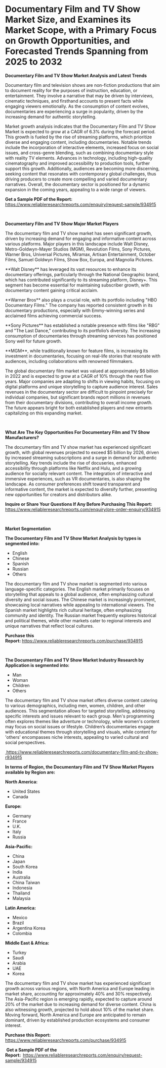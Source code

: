 <p><h1>Documentary Film and TV Show Market Size, and Examines its Market Scope, with a Primary Focus on Growth Opportunities, and Forecasted Trends Spanning from 2025 to 2032</h1></p><p><strong>Documentary Film and TV Show Market Analysis and Latest Trends</strong></p>
<p><p>Documentary film and television shows are non-fiction productions that aim to document reality for the purposes of instruction, education, or entertainment. They involve a narrative that may be driven by interviews, cinematic techniques, and firsthand accounts to present facts while engaging viewers emotionally. As the consumption of content evolves, documentaries are experiencing a surge in popularity, driven by the increasing demand for authentic storytelling.</p><p>Market growth analysis indicates that the Documentary Film and TV Show Market is expected to grow at a CAGR of 6.3% during the forecast period. This growth is fueled by the rise of streaming platforms, which prioritize diverse and engaging content, including documentaries. Notable trends include the incorporation of interactive elements, increased focus on social issues, and cross-genre blending, such as combining documentary style with reality TV elements. Advances in technology, including high-quality cinematography and improved accessibility to production tools, further support this growth. Additionally, audiences are becoming more discerning, seeking content that resonates with contemporary global challenges, thus driving producers to create more compelling and varied documentary narratives. Overall, the documentary sector is positioned for a dynamic expansion in the coming years, appealing to a wide range of viewers.</p></p>
<p><strong>Get a Sample PDF of the Report:&nbsp;</strong> <a href="https://www.reliableresearchreports.com/enquiry/request-sample/934915?utm_campaign=31&utm_medium=2&utm_source=Github&utm_content=ia&utm_term=18042025&utm_id=documentary-film-and-tv-show">https://www.reliableresearchreports.com/enquiry/request-sample/934915</a></p>
<p>&nbsp;</p>
<p><strong>Documentary Film and TV Show Major Market Players</strong></p>
<p><p>The documentary film and TV show market has seen significant growth, driven by increasing demand for engaging and informative content across various platforms. Major players in this landscape include Walt Disney, Metro-Goldwyn-Mayer Studios (MGM), Revolution Films, Sony Pictures, Warner Bros, Universal Pictures, Miramax, Artisan Entertainment, October Films, Samuel Goldwyn Films, Show Box, Europa, and Magnolia Pictures.</p><p>**Walt Disney** has leveraged its vast resources to enhance its documentary offerings, particularly through the National Geographic brand, which has contributed significantly to its streaming platform, Disney+. This segment has become essential for maintaining subscriber growth, with documentary content gaining critical acclaim.</p><p>**Warner Bros** also plays a crucial role, with its portfolio including "HBO Documentary Films." The company has reported consistent growth in its documentary productions, especially with Emmy-winning series and acclaimed films achieving commercial success. </p><p>**Sony Pictures** has established a notable presence with films like "RBG" and "The Last Dance," contributing to its portfolio’s diversity. The increasing consumption of documentaries through streaming services has positioned Sony well for future growth.</p><p>**MGM**, while traditionally known for feature films, is increasing its investment in documentaries, focusing on real-life stories that resonate with audiences, including collaborations with renowned filmmakers.</p><p>The global documentary film market was valued at approximately $6 billion in 2022 and is expected to grow at a CAGR of 10% through the next five years. Major companies are adapting to shifts in viewing habits, focusing on digital platforms and unique storytelling to capture audience interest. Sales revenues in the documentary sector are difficult to pinpoint precisely for individual companies, but significant brands report millions in revenues from their documentary divisions, contributing to overall income growth. The future appears bright for both established players and new entrants capitalizing on this expanding market.</p></p>
<p>&nbsp;</p>
<p><strong>What Are The Key Opportunities For Documentary Film and TV Show Manufacturers?</strong></p>
<p><p>The documentary film and TV show market has experienced significant growth, with global revenues projected to exceed $5 billion by 2026, driven by increased streaming subscriptions and a surge in demand for authentic storytelling. Key trends include the rise of docuseries, enhanced accessibility through platforms like Netflix and Hulu, and a growing audience for socially relevant content. The integration of interactive and immersive experiences, such as VR documentaries, is also shaping the landscape. As consumer preferences shift toward transparent and informative content, the market is expected to diversify further, presenting new opportunities for creators and distributors alike.</p></p>
<p><strong>Inquire or Share Your Questions If Any Before Purchasing This Report:</strong> <a href="https://www.reliableresearchreports.com/enquiry/pre-order-enquiry/934915?utm_campaign=31&utm_medium=2&utm_source=Github&utm_content=ia&utm_term=18042025&utm_id=documentary-film-and-tv-show">https://www.reliableresearchreports.com/enquiry/pre-order-enquiry/934915</a></p>
<p>&nbsp;</p>
<p><strong>Market Segmentation</strong></p>
<p><strong>The Documentary Film and TV Show Market Analysis by types is segmented into:</strong></p>
<p><ul><li>English</li><li>Chinese</li><li>Spanish</li><li>Russian</li><li>Others</li></ul></p>
<p><p>The documentary film and TV show market is segmented into various language-specific categories. The English market primarily focuses on storytelling that appeals to a global audience, often emphasizing cultural diversity and social issues. The Chinese market is increasingly prominent, showcasing local narratives while appealing to international viewers. The Spanish market highlights rich cultural heritage, often emphasizing community and identity. The Russian market frequently explores historical and political themes, while other markets cater to regional interests and unique narratives that reflect local cultures.</p></p>
<p><strong>Purchase this Report:&nbsp;</strong><a href="https://www.reliableresearchreports.com/purchase/934915?utm_campaign=31&utm_medium=2&utm_source=Github&utm_content=ia&utm_term=18042025&utm_id=documentary-film-and-tv-show">https://www.reliableresearchreports.com/purchase/934915</a></p>
<p>&nbsp;</p>
<p><strong>The Documentary Film and TV Show Market Industry Research by Application is segmented into:</strong></p>
<p><ul><li>Man</li><li>Woman</li><li>Children</li><li>Others</li></ul></p>
<p><p>The documentary film and TV show market offers diverse content catering to various demographics, including men, women, children, and other audiences. This segmentation allows for targeted storytelling, addressing specific interests and issues relevant to each group. Men's programming often explores themes like adventure or technology, while women's content may focus on social issues or lifestyle. Children’s documentaries engage with educational themes through storytelling and visuals, while content for 'others' encompasses niche interests, appealing to varied cultural and social perspectives.</p></p>
<p><a href="https://www.reliableresearchreports.com/documentary-film-and-tv-show-r934915?utm_campaign=31&utm_medium=2&utm_source=Github&utm_content=ia&utm_term=18042025&utm_id=documentary-film-and-tv-show">&nbsp;https://www.reliableresearchreports.com/documentary-film-and-tv-show-r934915</a></p>
<p><strong>In terms of Region, the Documentary Film and TV Show Market Players available by Region are:</strong></p>
<p>
    <p> <strong> North America: </strong>
        <ul>
            <li>United States</li>
            <li>Canada</li>
        </ul>
        </p> 
    <p> <strong> Europe: </strong>
        <ul>
            <li>Germany</li>
            <li>France</li>
            <li>U.K.</li>
            <li>Italy</li>
            <li>Russia</li>
        </ul>
        </p> 
    <p> <strong> Asia-Pacific: </strong>
        <ul>
            <li>China</li>
            <li>Japan</li>
            <li>South Korea</li>
            <li>India</li>
            <li>Australia</li>
            <li>China Taiwan</li>
            <li>Indonesia</li>
            <li>Thailand</li>
            <li>Malaysia</li>
        </ul>
        </p> 
    <p> <strong> Latin America: </strong>
        <ul>
            <li>Mexico</li>
            <li>Brazil</li>
            <li>Argentina Korea</li>
            <li>Colombia</li>
        </ul>
        </p> 
    <p> <strong> Middle East & Africa: </strong>
        <ul>
            <li>Turkey</li>
            <li>Saudi</li>
            <li>Arabia</li>
            <li>UAE</li>
            <li>Korea</li>
        </ul>
    </p>
    </p>
<p><p>The documentary film and TV show market has experienced significant growth across various regions, with North America and Europe leading in market share, accounting for approximately 40% and 30% respectively. The Asia-Pacific region is emerging rapidly, expected to capture around 20% of the market due to increasing demand for diverse content. China is also witnessing growth, projected to hold about 10% of the market share. Moving forward, North America and Europe are anticipated to remain dominant, driven by established production ecosystems and consumer interest.</p></p>
<p><strong>Purchase this Report: </strong><a href="https://www.reliableresearchreports.com/purchase/934915?utm_campaign=31&utm_medium=2&utm_source=Github&utm_content=ia&utm_term=18042025&utm_id=documentary-film-and-tv-show">https://www.reliableresearchreports.com/purchase/934915</a></p>
<p>&nbsp;<strong>Get a Sample PDF of the Report:&nbsp;&nbsp;</strong><a href="https://www.reliableresearchreports.com/enquiry/request-sample/934915?utm_campaign=31&utm_medium=2&utm_source=Github&utm_content=ia&utm_term=18042025&utm_id=documentary-film-and-tv-show">https://www.reliableresearchreports.com/enquiry/request-sample/934915</a></p>
<p><strong></strong></p>
<p><p></p><p></p><p></p></p>